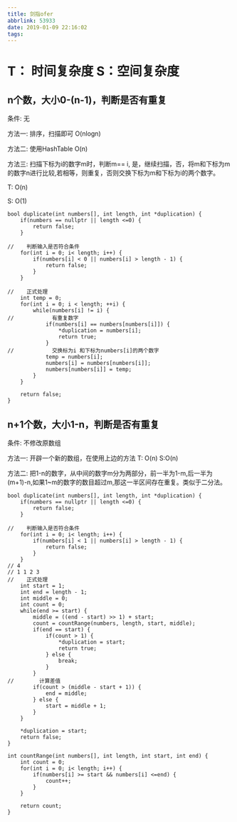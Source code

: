 ```yaml
---
title: 剑指ofer
abbrlink: 53933
date: 2019-01-09 22:16:02
tags:
---
```


# T： 时间复杂度                  S：空间复杂度

## n个数，大小0-(n-1)，判断是否有重复

条件: 无

方法一: 排序，扫描即可        O(nlogn)

方法二: 使用HashTable         O(n)

方法三: 扫描下标为i的数字m时，判断m== i, 是，继续扫描，否，将m和下标为m的数字n进行比较,若相等，则重复，否则交换下标为m和下标为i的两个数字。

T: O(n)

S: O(1)

```
bool duplicate(int numbers[], int length, int *duplication) {
    if(numbers == nullptr || length <=0) {
        return false;
    }

//    判断输入是否符合条件
    for(int i = 0; i< length; i++) {
        if(numbers[i] < 0 || numbers[i] > length - 1) {
            return false;
        }
    }

//    正式处理
    int temp = 0;
    for(int i = 0; i < length; ++i) {
        while(numbers[i] != i) {
//            有重复数字
            if(numbers[i] == numbers[numbers[i]]) {
                *duplication = numbers[i];
                return true;
            }
//            交换标为i 和下标为numbers[i]的两个数字
            temp = numbers[i];
            numbers[i] = numbers[numbers[i]];
            numbers[numbers[i]] = temp;
        }
    }

    return false;
}
```

## n+1个数，大小1-n，判断是否有重复

条件: 不修改原数组

方法一: 开辟一个新的数组，在使用上边的方法            T: O(n)               S:O(n)

方法二: 把1-n的数字，从中间的数字m分为两部分，前一半为1-m,后一半为(m+1)-n,如果1~m的数字的数目超过m,那这一半区间存在重复。类似于二分法。

```
bool duplicate(int numbers[], int length, int *duplication) {
    if(numbers == nullptr || length <=0) {
        return false;
    }

//    判断输入是否符合条件
    for(int i = 0; i< length; i++) {
        if(numbers[i] < 1 || numbers[i] > length - 1) {
            return false;
        }
    }
// 4
// 1 1 2 3
//    正式处理
    int start = 1;
    int end = length - 1;
    int middle = 0;
    int count = 0;
    while(end >= start) {
        middle = ((end - start) >> 1) + start;
        count = countRange(numbers, length, start, middle);
        if(end == start) {
            if(count > 1) {
                *duplication = start;
                return true;
            } else {
                break;
            }
        }
//        计算差值
        if(count > (middle - start + 1)) {
            end = middle;
        } else {
            start = middle + 1;
        }
    }

    *duplication = start;
    return false;
}

int countRange(int numbers[], int length, int start, int end) {
    int count = 0;
    for(int i = 0; i< length; i++) {
        if(numbers[i] >= start && numbers[i] <=end) {
            count++;
        }
    }

    return count;
}
```

